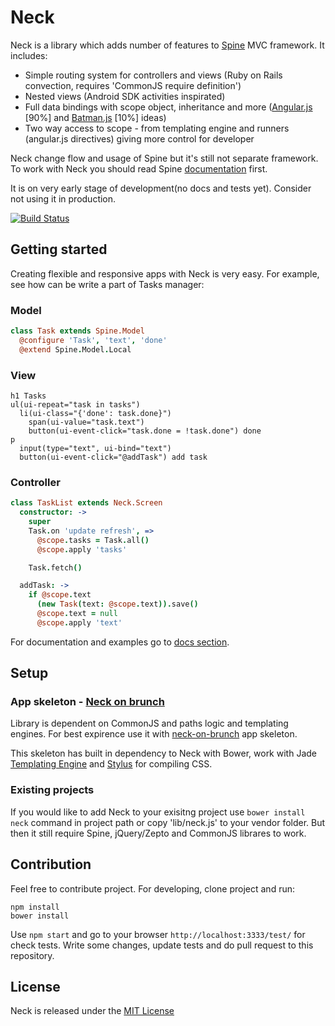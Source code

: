 # Neck

Neck is a library which adds number of features to [Spine](http://spinejs.com/) MVC framework. It includes:

* Simple routing system for controllers and views (Ruby on Rails convection, requires 'CommonJS require definition')
* Nested views (Android SDK activities inspirated)
* Full data bindings with scope object, inheritance and more ([Angular.js](http://angularjs.org/) [90%] and [Batman.js](http://batmanjs.org/) [10%] ideas)
* Two way access to scope - from templating engine and runners (angular.js directives) giving more control for developer

Neck change flow and usage of Spine but it's still not separate framework. 
To work with Neck you should read Spine [documentation](http://spinejs.com/docs/index) first.

It is on very early stage of development(no docs and tests yet). Consider not using it in production.

[![Build Status](https://travis-ci.org/smalluban/neck.png?branch=master)](https://travis-ci.org/smalluban/neck)

## Getting started

Creating flexible and responsive apps with Neck is very easy. For example, see how can be write a part of Tasks manager:

### Model

```coffee
class Task extends Spine.Model
  @configure 'Task', 'text', 'done'
  @extend Spine.Model.Local
```

### View

```jade
h1 Tasks
ul(ui-repeat="task in tasks")
  li(ui-class="{'done': task.done}")
    span(ui-value="task.text")
    button(ui-event-click="task.done = !task.done") done
p
  input(type="text", ui-bind="text")
  button(ui-event-click="@addTask") add task
```

### Controller

```coffee
class TaskList extends Neck.Screen
  constructor: ->
    super
    Task.on 'update refresh', =>
      @scope.tasks = Task.all()
      @scope.apply 'tasks'

    Task.fetch()

  addTask: ->
    if @scope.text
      (new Task(text: @scope.text)).save()
      @scope.text = null
      @scope.apply 'text'
```

For documentation and examples go to [docs section](https://github.com/smalluban/neck/wiki).

## Setup

### App skeleton - [Neck on brunch](https://github.com/smalluban/neck-on-brunch)

Library is dependent on CommonJS and paths logic and templating engines.
For best expirence use it with [neck-on-brunch](https://github.com/smalluban/neck-on-brunch) app skeleton. 

This skeleton has built in dependency to Neck with Bower, work with Jade [Templating Engine](http://jade-lang.com/) 
and [Stylus](http://learnboost.github.io/stylus/) for compiling CSS.

### Existing projects

If you would like to add Neck to your exisitng project use `bower install neck` command in project path 
or copy 'lib/neck.js' to your vendor folder. But then it still require Spine, jQuery/Zepto and CommonJS librares to work.

## Contribution

Feel free to contribute project. For developing, clone project and run:

```
npm install
bower install
```

Use `npm start` and go to your browser `http://localhost:3333/test/` for check tests. 
Write some changes, update tests and do pull request to this repository.

## License

Neck is released under the [MIT License](https://raw.github.com/smalluban/neck/master/LICENSE)

